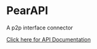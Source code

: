 # PearAPI
A p2p interface connector

[Click here for API Documentation](https://app.gitbook.com/@sunaryayalasatriathito/s/pearapi-documentation/)
